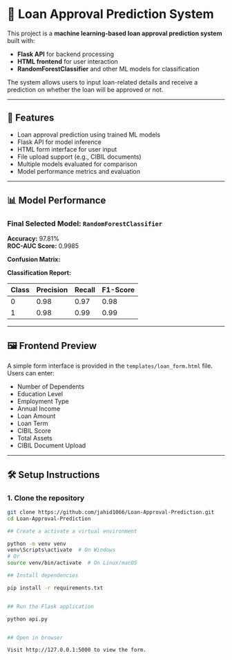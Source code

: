 # 🏦 Loan Approval Prediction System

This project is a **machine learning-based loan approval prediction system** built with:

- **Flask API** for backend processing
- **HTML frontend** for user interaction
- **RandomForestClassifier** and other ML models for classification

The system allows users to input loan-related details and receive a prediction on whether the loan will be approved or not.

---

## 🚀 Features

- Loan approval prediction using trained ML models
- Flask API for model inference
- HTML form interface for user input
- File upload support (e.g., CIBIL documents)
- Multiple models evaluated for comparison
- Model performance metrics and evaluation

---

## 📊 Model Performance

### Final Selected Model: `RandomForestClassifier`

**Accuracy:** 97.81%  
**ROC-AUC Score:** 0.9985

**Confusion Matrix:**


**Classification Report:**

| Class | Precision | Recall | F1-Score |
|-------|-----------|--------|----------|
| 0     | 0.98      | 0.97   | 0.98     |
| 1     | 0.98      | 0.99   | 0.99     |

---

## 🖼 Frontend Preview

A simple form interface is provided in the `templates/loan_form.html` file. Users can enter:
- Number of Dependents
- Education Level
- Employment Type
- Annual Income
- Loan Amount
- Loan Term
- CIBIL Score
- Total Assets
- CIBIL Document Upload

---

## 🛠 Setup Instructions

### 1. Clone the repository
```bash
git clone https://github.com/jahid1066/Loan-Approval-Prediction.git
cd Loan-Approval-Prediction

## Create a activate a virtual environment

python -m venv venv
venv\Scripts\activate  # On Windows
# Or
source venv/bin/activate  # On Linux/macOS

## Install dependencies

pip install -r requirements.txt


## Run the Flask application

python api.py


## Open in browser 

Visit http://127.0.0.1:5000 to view the form.